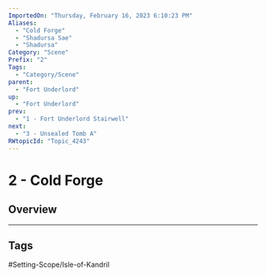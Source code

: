 ```yaml
---
ImportedOn: "Thursday, February 16, 2023 6:10:23 PM"
Aliases:
  - "Cold Forge"
  - "Shadursa Sae"
  - "Shadursa"
Category: "Scene"
Prefix: "2"
Tags:
  - "Category/Scene"
parent:
  - "Fort Underlord"
up:
  - "Fort Underlord"
prev:
  - "1 - Fort Underlord Stairwell"
next:
  - "3 - Unsealed Tomb A"
RWtopicId: "Topic_4243"
---
```

# 2 - Cold Forge
## Overview

---
## Tags
#Setting-Scope/Isle-of-Kandril

